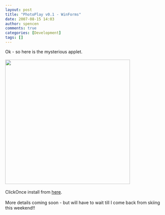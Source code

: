 ```yaml
---
layout: post
title: "PhotoPlay v0.1 - WinForms"
date: 2007-08-15 14:03
author: spencen
comments: true
categories: [Development]
tags: []
---
```

<DIV>Ok - so here is the mysterious applet.<BR><BR><IMG src="/images/83489-72989/Page_b9.png" width=400 border=0><BR><BR>ClickOnce install from <A href="https://www.spencen.com/install/PhotoPlay/publish.htm">here</A>.<BR><BR>More details coming soon - but will have to wait till I come back from skiing this weekend!!</DIV>

